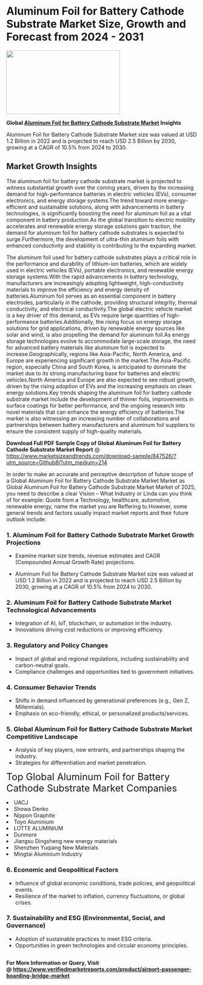 <H1>Aluminum Foil for Battery Cathode Substrate Market Size, Growth and Forecast from 2024 - 2031</H1><img class="aligncenter size-medium wp-image-584254" src="https://thirdeyenews.in/wp-content/uploads/2024/09/Global-Market-Research-300x168.jpeg" alt="" width="300" height="168" /><p><strong>Global&nbsp;<a href="https://www.marketsizeandtrends.com/download-sample/847526/?utm_source=Github8j?utm_medium=214">Aluminum Foil for Battery Cathode Substrate Market</a> Insights</strong></p><p>Aluminum Foil for Battery Cathode Substrate Market size was valued at USD 1.2 Billion in 2022 and is projected to reach USD 2.5 Billion by 2030, growing at a CAGR of 10.5% from 2024 to 2030.</p><p><h2>Market Growth Insights</h2> <p>The aluminum foil for battery cathode substrate market is projected to witness substantial growth over the coming years, driven by the increasing demand for high-performance batteries in electric vehicles (EVs), consumer electronics, and energy storage systems.The trend toward more energy-efficient and sustainable solutions, along with advancements in battery technologies, is significantly boosting the need for aluminum foil as a vital component in battery production.As the global transition to electric mobility accelerates and renewable energy storage solutions gain traction, the demand for aluminum foil for battery cathode substrates is expected to surge.Furthermore, the development of ultra-thin aluminum foils with enhanced conductivity and stability is contributing to the expanding market. </p> <p>The aluminum foil used for battery cathode substrates plays a critical role in the performance and durability of lithium-ion batteries, which are widely used in electric vehicles (EVs), portable electronics, and renewable energy storage systems.With the rapid advancements in battery technology, manufacturers are increasingly adopting lightweight, high-conductivity materials to improve the efficiency and energy density of batteries.Aluminum foil serves as an essential component in battery electrodes, particularly in the cathode, providing structural integrity, thermal conductivity, and electrical conductivity.The global electric vehicle market is a key driver of this demand, as EVs require large quantities of high-performance batteries.Additionally, the rising focus on energy storage solutions for grid applications, driven by renewable energy sources like solar and wind, is also propelling the demand for aluminum foil.As energy storage technologies evolve to accommodate large-scale storage, the need for advanced battery materials like aluminum foil is expected to increase.Geographically, regions like Asia-Pacific, North America, and Europe are experiencing significant growth in the market.The Asia-Pacific region, especially China and South Korea, is anticipated to dominate the market due to its strong manufacturing base for batteries and electric vehicles.North America and Europe are also expected to see robust growth, driven by the rising adoption of EVs and the increasing emphasis on clean energy solutions.Key trends shaping the aluminum foil for battery cathode substrate market include the development of thinner foils, improvements in surface coatings for better performance, and the ongoing research into novel materials that can enhance the energy efficiency of batteries.The market is also witnessing an increasing number of collaborations and partnerships between battery manufacturers and aluminum foil suppliers to ensure the consistent supply of high-quality materials.</p><p><span class=""><strong>Download Full PDF Sample Copy of Global Aluminum Foil for Battery Cathode Substrate Market Report</strong> @ <a href="https://www.marketsizeandtrends.com/download-sample/847526/?utm_source=Github8j?utm_medium=214" target="_blank">https://www.marketsizeandtrends.com/download-sample/847526/?utm_source=Github8j?utm_medium=214</a></span></p><p>In order to make an accurate and perceptive description of future scope of a Global&nbsp;Aluminum Foil for Battery Cathode Substrate Market Market as Global&nbsp;Aluminum Foil for Battery Cathode Substrate Market Market of 2025, you need to describe a clear Vision &ndash; What Industry or Linda can you think of for example: Quote from a Technology, healthcare, automotive, renewable energy, name the market you are Reffering to.However, some general trends and factors usually impact market reports and their future outlook include:</p><h3>1.&nbsp;<strong>Aluminum Foil for Battery Cathode Substrate Market Growth Projections</strong></h3><ul><li>Examine market size trends, revenue estimates and CAGR (Compounded Annual Growth Rate) projections.</li><li><p>Aluminum Foil for Battery Cathode Substrate Market size was valued at USD 1.2 Billion in 2022 and is projected to reach USD 2.5 Billion by 2030, growing at a CAGR of 10.5% from 2024 to 2030.</p></li></ul><h3>2.&nbsp;<strong>Aluminum Foil for Battery Cathode Substrate Market Technological Advancements</strong></h3><ul><li>Integration of AI, IoT, blockchain, or automation in the industry.</li><li>Innovations driving cost reductions or improving efficiency.</li></ul><h3>3.&nbsp;<strong>Regulatory and Policy Changes</strong></h3><ul><li>Impact of global and regional regulations, including sustainability and carbon-neutral goals.</li><li>Compliance challenges and opportunities tied to government initiatives.</li></ul><h3>4.&nbsp;<strong>Consumer Behavior Trends</strong></h3><ul><li>Shifts in demand influenced by generational preferences (e.g., Gen Z, Millennials).</li><li>Emphasis on eco-friendly, ethical, or personalized products/services.</li></ul><h3>5.&nbsp;<strong>Global Aluminum Foil for Battery Cathode Substrate Market Competitive Landscape</strong></h3><ul><li>Analysis of key players, new entrants, and partnerships shaping the industry.</li><li>Strategies for differentiation and market penetration.</li></ul><p data-pm-slice="1 1 []"><span style="color: inherit; font-family: inherit; font-size: 25px;">Top Global Aluminum Foil for Battery Cathode Substrate Market Companies</span></p><div class="" data-test-id=""><p><li>UACJ</li><li> Showa Denko</li><li> Nippon Graphite</li><li> Toyo Aluminium</li><li> LOTTE ALUMINIUM</li><li> Dunmore</li><li> Jiangsu Dingsheng new energy materials</li><li> Shenzhen Yuqiang New Materials</li><li> Mingtai Aluminium Industry</li></p></div><h3>6.&nbsp;<strong>Economic and Geopolitical Factors</strong></h3><ul><li>Influence of global economic conditions, trade policies, and geopolitical events.</li><li>Resilience of the market to inflation, currency fluctuations, or global crises.</li></ul><h3>7.&nbsp;<strong>Sustainability and ESG (Environmental, Social, and Governance)</strong></h3><ul><li>Adoption of sustainable practices to meet ESG criteria.</li><li>Opportunities in green technologies and circular economy principles.</li></ul><h2><strong style="font-size: 14px;">For More Information or Query, Visit @&nbsp;</strong><a style="background-color: #ffffff; font-size: 14px;" href="https://www.marketsizeandtrends.com/report/aluminum-foil-for-battery-cathode-substrate-market/" target="_blank">https://www.verifiedmarketreports.com/product/airport-passenger-boarding-bridge-market</a></h2>